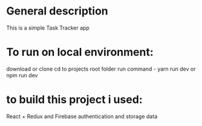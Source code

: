 # General description

This is a simple Task Tracker app

# To run on local environment:

download or clone
cd to projects root folder
run command - yarn run dev or npm run dev

# to build this project i used:

React + Redux and Firebase authentication and storage data
